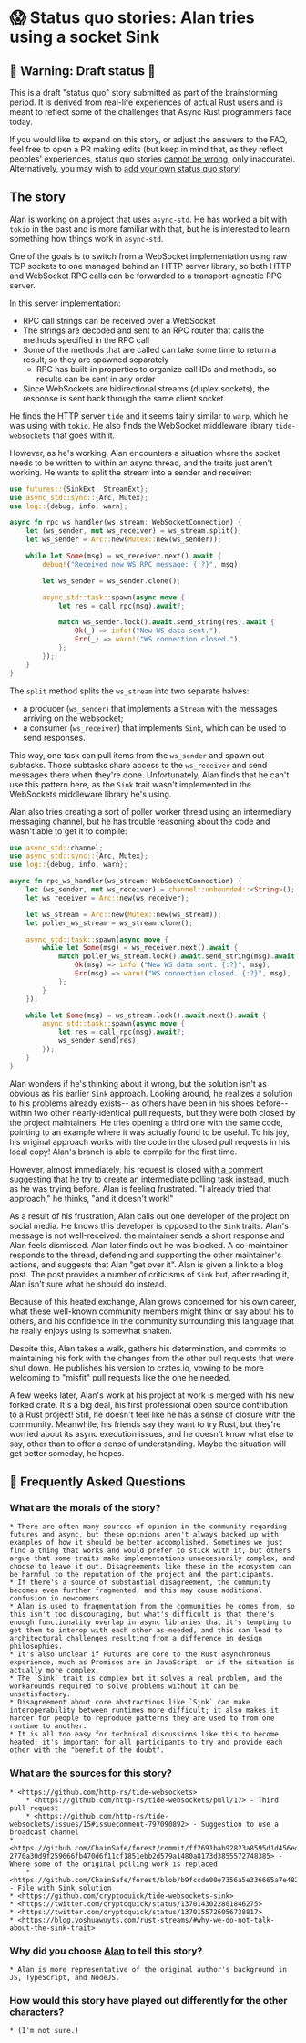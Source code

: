 # 😱 Status quo stories: Alan tries using a socket Sink

## 🚧 Warning: Draft status 🚧

This is a draft "status quo" story submitted as part of the brainstorming period. It is derived from real-life experiences of actual Rust users and is meant to reflect some of the challenges that Async Rust programmers face today.

If you would like to expand on this story, or adjust the answers to the FAQ, feel free to open a PR making edits (but keep in mind that, as they reflect peoples' experiences, status quo stories [cannot be wrong], only inaccurate). Alternatively, you may wish to [add your own status quo story][htvsq]!

## The story

Alan is working on a project that uses `async-std`. He has worked a bit with `tokio` in the past and is more familiar with that, but he is interested to learn something how things work in `async-std`.

One of the goals is to switch from a WebSocket implementation using raw TCP sockets to one managed behind an HTTP server library, so both HTTP and WebSocket RPC calls can be forwarded to a transport-agnostic RPC server.

In this server implementation:

* RPC call strings can be received over a WebSocket
* The strings are decoded and sent to an RPC router that calls the methods specified in the RPC call
* Some of the methods that are called can take some time to return a result, so they are spawned separately
    * RPC has built-in properties to organize call IDs and methods, so results can be sent in any order
* Since WebSockets are bidirectional streams (duplex sockets), the response is sent back through the same client socket

He finds the HTTP server `tide` and it seems fairly similar to `warp`, which he was using with `tokio`. He also finds the WebSocket middleware library `tide-websockets` that goes with it.

However, as he's working, Alan encounters a situation where the socket needs to be written to within an async thread, and the traits just aren't working. He wants to split the stream into a sender and receiver:

```rust
use futures::{SinkExt, StreamExt};
use async_std::sync::{Arc, Mutex};
use log::{debug, info, warn};

async fn rpc_ws_handler(ws_stream: WebSocketConnection) {
    let (ws_sender, mut ws_receiver) = ws_stream.split();
    let ws_sender = Arc::new(Mutex::new(ws_sender));

    while let Some(msg) = ws_receiver.next().await {
        debug!("Received new WS RPC message: {:?}", msg);

        let ws_sender = ws_sender.clone();

        async_std::task::spawn(async move {
            let res = call_rpc(msg).await?;

            match ws_sender.lock().await.send_string(res).await {
                Ok(_) => info!("New WS data sent."),
                Err(_) => warn!("WS connection closed."),
            };
        });
    }
}
```

The `split` method splits the `ws_stream` into two separate halves:

 * a producer (`ws_sender`) that implements a `Stream` with the messages arriving on the websocket;
 * a consumer (`ws_receiver`) that implements `Sink`, which can be used to send responses.
 
 This way, one task can pull items from the `ws_sender` and spawn out subtasks. Those subtasks share access to the `ws_receiver` and send messages there when they're done. Unfortunately, Alan finds that he can't use this pattern here, as the `Sink` trait wasn't implemented in the WebSockets middleware library he's using.

Alan also tries creating a sort of poller worker thread using an intermediary messaging channel, but he has trouble reasoning about the code and wasn't able to get it to compile:

```rust
use async_std::channel;
use async_std::sync::{Arc, Mutex};
use log::{debug, info, warn};

async fn rpc_ws_handler(ws_stream: WebSocketConnection) {
    let (ws_sender, mut ws_receiver) = channel::unbounded::<String>();
    let ws_receiver = Arc::new(ws_receiver);

    let ws_stream = Arc::new(Mutex::new(ws_stream));
    let poller_ws_stream = ws_stream.clone();

    async_std::task::spawn(async move {
        while let Some(msg) = ws_receiver.next().await {
            match poller_ws_stream.lock().await.send_string(msg).await {
                Ok(msg) => info!("New WS data sent. {:?}", msg),
                Err(msg) => warn!("WS connection closed. {:?}", msg),
            };
        }
    });

    while let Some(msg) = ws_stream.lock().await.next().await {
        async_std::task::spawn(async move {
            let res = call_rpc(msg).await?;
            ws_sender.send(res);
        });
    }
}
```

Alan wonders if he's thinking about it wrong, but the solution isn't as obvious as his earlier `Sink` approach. Looking around, he realizes a solution to his problems already exists-- as others have been in his shoes before-- within two other nearly-identical pull requests, but they were both closed by the project maintainers. He tries opening a third one with the same code, pointing to an example where it was actually found to be useful. To his joy, his original approach works with the code in the closed pull requests in his local copy! Alan's branch is able to compile for the first time.

However, almost immediately, his request is closed [with a comment suggesting that he try to create an intermediate polling task instead](https://github.com/http-rs/tide-websockets/issues/15#issuecomment-797090892), much as he was trying before. Alan is feeling frustrated. "I already tried that approach," he thinks, "and it doesn't work!"

As a result of his frustration, Alan calls out one developer of the project on social media. He knows this developer is opposed to the `Sink` traits. Alan's message is not well-received: the maintainer sends a short response and Alan feels dismissed. Alan later finds out he was blocked. A co-maintainer responds to the thread, defending and supporting the other maintainer's actions, and suggests that Alan "get over it". Alan is given a link to a blog post. The post provides a number of criticisms of `Sink` but, after reading it, Alan isn't sure what he should do instead.

Because of this heated exchange, Alan grows concerned for his own career, what these well-known community members might think or say about his to others, and his confidence in the community surrounding this language that he really enjoys using is somewhat shaken.

Despite this, Alan takes a walk, gathers his determination, and commits to maintaining his fork with the changes from the other pull requests that were shut down. He publishes his version to crates.io, vowing to be more welcoming to "misfit" pull requests like the one he needed.

A few weeks later, Alan's work at his project at work is merged with his new forked crate. It's a big deal, his first professional open source contribution to a Rust project! Still, he  doesn't feel like he has a sense of closure with the community. Meanwhile, his friends say they want to try Rust, but they're worried about its async execution issues, and he doesn't know what else to say, other than to offer a sense of understanding. Maybe the situation will get better someday, he hopes.

## 🤔 Frequently Asked Questions


### **What are the morals of the story?**
    * There are often many sources of opinion in the community regarding futures and async, but these opinions aren't always backed up with examples of how it should be better accomplished. Sometimes we just find a thing that works and would prefer to stick with it, but others argue that some traits make implementations unnecessarily complex, and choose to leave it out. Disagreements like these in the ecosystem can be harmful to the reputation of the project and the participants.
    * If there's a source of substantial disagreement, the community becomes even further fragmented, and this may cause additional confusion in newcomers.
    * Alan is used to fragmentation from the communities he comes from, so this isn't too discouraging, but what's difficult is that there's enough functionality overlap in async libraries that it's tempting to get them to interop with each other as-needed, and this can lead to architectural challenges resulting from a difference in design philosophies.
    * It's also unclear if Futures are core to the Rust asynchronous experience, much as Promises are in JavaScript, or if the situation is actually more complex.
    * The `Sink` trait is complex but it solves a real problem, and the workarounds required to solve problems without it can be unsatisfactory.
    * Disagreement about core abstractions like `Sink` can make interoperability between runtimes more difficult; it also makes it harder for people to reproduce patterns they are used to from one runtime to another.
    * It is all too easy for technical discussions like this to become heated; it's important for all participants to try and provide each other with the "benefit of the doubt".
### **What are the sources for this story?**
    * <https://github.com/http-rs/tide-websockets>
        * <https://github.com/http-rs/tide-websockets/pull/17> - Third pull request
        * <https://github.com/http-rs/tide-websockets/issues/15#issuecomment-797090892> - Suggestion to use a broadcast channel
    * <https://github.com/ChainSafe/forest/commit/ff2691bab92823a8595d1d456ed5fa9683641d76#diff-2770a30d9f259666fb470d6f11cf1851ebb2d579a1480a8173d3855572748385> - Where some of the original polling work is replaced
        * <https://github.com/ChainSafe/forest/blob/b9fccde00e7356a5e336665a7e482d4ef439d714/node/rpc/src/rpc_ws_handler.rs#L121> - File with Sink solution
    * <https://github.com/cryptoquick/tide-websockets-sink>
    * <https://twitter.com/cryptoquick/status/1370143022801846275>
    * <https://twitter.com/cryptoquick/status/1370155726056738817>
    * <https://blog.yoshuawuyts.com/rust-streams/#why-we-do-not-talk-about-the-sink-trait>
### **Why did you choose [Alan](../characters/alan.md) to tell this story?**
    * Alan is more representative of the original author's background in JS, TypeScript, and NodeJS.
### **How would this story have played out differently for the other characters?**
    * (I'm not sure.)

[character]: ../characters.md
[status quo stories]: ./status_quo.md
[Alan]: ../characters/alan.md
[Grace]: ../characters/grace.md
[Niklaus]: ../characters/niklaus.md
[Barbara]: ../characters/barbara.md
[htvsq]: ../how_to_vision/status_quo.md
[cannot be wrong]: ../how_to_vision/comment.md#comment-to-understand-or-improve-not-to-negate-or-dissuade
